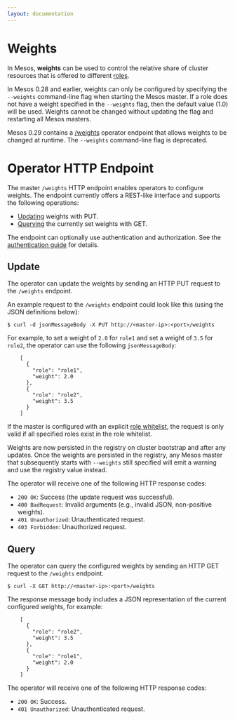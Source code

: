 ```yaml
---
layout: documentation
---
```


# Weights

In Mesos, __weights__ can be used to control the relative share of cluster
resources that is offered to different [roles](roles.md).

In Mesos 0.28 and earlier, weights can only be configured by specifying
the `--weights` command-line flag when starting the Mesos master. If a
role does not have a weight specified in the `--weights` flag, then the default
value (1.0) will be used. Weights cannot be changed without updating the flag
and restarting all Mesos masters.

Mesos 0.29 contains a [/weights](endpoints/master/weights.md) operator endpoint
that allows weights to be changed at runtime. The `--weights` command-line flag
is deprecated.

# Operator HTTP Endpoint

The master `/weights` HTTP endpoint enables operators to configure weights. The
endpoint currently offers a REST-like interface and supports the following operations:

* [Updating](#putRequest) weights with PUT.
* [Querying](#getRequest) the currently set weights with GET.

The endpoint can optionally use authentication and authorization. See the
[authentication guide](authentication.md) for details.

<a name="putRequest"></a>
## Update

The operator can update the weights by sending an HTTP PUT request to the `/weights`
endpoint.

An example request to the `/weights` endpoint could look like this (using the
JSON definitions below):

    $ curl -d jsonMessageBody -X PUT http://<master-ip>:<port>/weights

For example, to set a weight of `2.0` for `role1` and set a weight of `3.5`
for `role2`, the operator can use the following `jsonMessageBody`:

        [
          {
            "role": "role1",
            "weight": 2.0
          },
          {
            "role": "role2",
            "weight": 3.5
          }
        ]

If the master is configured with an explicit [role whitelist](roles.md), the
request is only valid if all specified roles exist in the role whitelist.

Weights are now persisted in the registry on cluster bootstrap and after any
updates.  Once the weights are persisted in the registry, any Mesos master that
subsequently starts with `--weights` still specified will emit a warning and use
the registry value instead.

The operator will receive one of the following HTTP response codes:

* `200 OK`: Success (the update request was successful).
* `400 BadRequest`: Invalid arguments (e.g., invalid JSON, non-positive weights).
* `401 Unauthorized`: Unauthenticated request.
* `403 Forbidden`: Unauthorized request.

<a name="getRequest"></a>
## Query

The operator can query the configured weights by sending an HTTP GET request
to the `/weights` endpoint.

    $ curl -X GET http://<master-ip>:<port>/weights

The response message body includes a JSON representation of the current
configured weights, for example:

        [
          {
            "role": "role2",
            "weight": 3.5
          },
          {
            "role": "role1",
            "weight": 2.0
          }
        ]

The operator will receive one of the following HTTP response codes:

* `200 OK`: Success.
* `401 Unauthorized`: Unauthenticated request.

